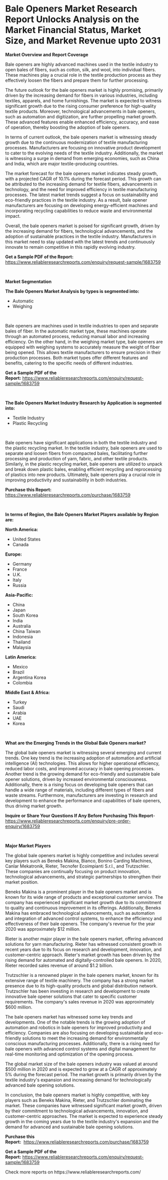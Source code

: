 <p><h1>Bale Openers Market Research Report Unlocks Analysis on the Market Financial Status, Market Size, and Market Revenue upto 2031</h1></p><p><strong>Market Overview and Report Coverage</strong></p>
<p><p>Bale openers are highly advanced machines used in the textile industry to open bales of fibers, such as cotton, silk, and wool, into individual fibers. These machines play a crucial role in the textile production process as they effectively loosen the fibers and prepare them for further processing.</p><p>The future outlook for the bale openers market is highly promising, primarily driven by the increasing demand for fibers in various industries, including textiles, apparels, and home furnishings. The market is expected to witness significant growth due to the rising consumer preference for high-quality textile products. Moreover, technological advancements in bale openers, such as automation and digitization, are further propelling market growth. These advanced features enable enhanced efficiency, accuracy, and ease of operation, thereby boosting the adoption of bale openers.</p><p>In terms of current outlook, the bale openers market is witnessing steady growth due to the continuous modernization of textile manufacturing processes. Manufacturers are focusing on innovative product development to cater to the evolving needs of the textile industry. Additionally, the market is witnessing a surge in demand from emerging economies, such as China and India, which are major textile-producing countries.</p><p>The market forecast for the bale openers market indicates steady growth, with a projected CAGR of 10.1% during the forecast period. This growth can be attributed to the increasing demand for textile fibers, advancements in technology, and the need for improved efficiency in textile manufacturing processes. The latest market trends suggest a focus on sustainability and eco-friendly practices in the textile industry. As a result, bale opener manufacturers are focusing on developing energy-efficient machines and incorporating recycling capabilities to reduce waste and environmental impact.</p><p>Overall, the bale openers market is poised for significant growth, driven by the increasing demand for fibers, technological advancements, and the adoption of sustainable practices in the textile industry. Manufacturers in this market need to stay updated with the latest trends and continuously innovate to remain competitive in this rapidly evolving industry.</p></p>
<p><strong>Get a Sample PDF of the Report:</strong> <a href="https://www.reliableresearchreports.com/enquiry/request-sample/1683759">https://www.reliableresearchreports.com/enquiry/request-sample/1683759</a></p>
<p>&nbsp;</p>
<p><strong>Market Segmentation</strong></p>
<p><strong>The Bale Openers Market Analysis by types is segmented into:</strong></p>
<p><ul><li>Automatic</li><li>Weighing</li></ul></p>
<p>&nbsp;</p>
<p><p>Bale openers are machines used in textile industries to open and separate bales of fiber. In the automatic market type, these machines operate through an automated process, reducing manual labor and increasing efficiency. On the other hand, in the weighing market type, bale openers are equipped with weighing systems to accurately measure the weight of fiber being opened. This allows textile manufacturers to ensure precision in their production processes. Both market types offer different features and benefits, catering to the specific needs of different industries.</p></p>
<p><strong>Get a Sample PDF of the Report:</strong>&nbsp;<a href="https://www.reliableresearchreports.com/enquiry/request-sample/1683759">https://www.reliableresearchreports.com/enquiry/request-sample/1683759</a></p>
<p>&nbsp;</p>
<p><strong>The Bale Openers Market Industry Research by Application is segmented into:</strong></p>
<p><ul><li>Textile Industry</li><li>Plastic Recycling</li></ul></p>
<p>&nbsp;</p>
<p><p>Bale openers have significant applications in both the textile industry and the plastic recycling market. In the textile industry, bale openers are used to separate and loosen fibers from compacted bales, facilitating further processing and production of yarn, fabric, and other textile products. Similarly, in the plastic recycling market, bale openers are utilized to unpack and break down plastic bales, enabling efficient recycling and reprocessing of plastics into new products. Ultimately, bale openers play a crucial role in improving productivity and sustainability in both industries.</p></p>
<p><strong>Purchase this Report:</strong>&nbsp; <a href="https://www.reliableresearchreports.com/purchase/1683759">https://www.reliableresearchreports.com/purchase/1683759</a></p>
<p>&nbsp;</p>
<p><strong>In terms of Region, the Bale Openers Market Players available by Region are:</strong></p>
<p>
    <p> <strong> North America: </strong>
        <ul>
            <li>United States</li>
            <li>Canada</li>
        </ul>
        </p> 
    <p> <strong> Europe: </strong>
        <ul>
            <li>Germany</li>
            <li>France</li>
            <li>U.K.</li>
            <li>Italy</li>
            <li>Russia</li>
        </ul>
        </p> 
    <p> <strong> Asia-Pacific: </strong>
        <ul>
            <li>China</li>
            <li>Japan</li>
            <li>South Korea</li>
            <li>India</li>
            <li>Australia</li>
            <li>China Taiwan</li>
            <li>Indonesia</li>
            <li>Thailand</li>
            <li>Malaysia</li>
        </ul>
        </p> 
    <p> <strong> Latin America: </strong>
        <ul>
            <li>Mexico</li>
            <li>Brazil</li>
            <li>Argentina Korea</li>
            <li>Colombia</li>
        </ul>
        </p> 
    <p> <strong> Middle East & Africa: </strong>
        <ul>
            <li>Turkey</li>
            <li>Saudi</li>
            <li>Arabia</li>
            <li>UAE</li>
            <li>Korea</li>
        </ul>
    </p>
    </p>
<p>&nbsp;</p>
<p><strong>What are the Emerging Trends in the Global Bale Openers market?</strong></p>
<p><p>The global bale openers market is witnessing several emerging and current trends. One key trend is the increasing adoption of automation and artificial intelligence (AI) technologies. This allows for higher operational efficiency, reduced labor costs, and improved accuracy in bale opening processes. Another trend is the growing demand for eco-friendly and sustainable bale opener solutions, driven by increased environmental consciousness. Additionally, there is a rising focus on developing bale openers that can handle a wide range of materials, including different types of fibers and waste streams. Furthermore, manufacturers are investing in research and development to enhance the performance and capabilities of bale openers, thus driving market growth.</p></p>
<p><strong>Inquire or Share Your Questions If Any Before Purchasing This Report</strong>- <a href="https://www.reliableresearchreports.com/enquiry/pre-order-enquiry/1683759">https://www.reliableresearchreports.com/enquiry/pre-order-enquiry/1683759</a></p>
<p>&nbsp;</p>
<p><strong>Major Market Players</strong></p>
<p><p>The global bale openers market is highly competitive and includes several key players such as Beneks Makina, Bianco, Bonino Carding Machines, Canlar Mekatronik, Rieter, Tecnofer Ecoimpianti S.r.l., and Trutzschler. These companies are continually focusing on product innovation, technological advancements, and strategic partnerships to strengthen their market position.</p><p>Beneks Makina is a prominent player in the bale openers market and is known for its wide range of products and exceptional customer service. The company has experienced significant market growth due to its commitment to quality and continuous improvement in its offerings. Additionally, Beneks Makina has embraced technological advancements, such as automation and integration of advanced control systems, to enhance the efficiency and effectiveness of their bale openers. The company's revenue for the year 2020 was approximately $12 million.</p><p>Rieter is another major player in the bale openers market, offering advanced solutions for yarn manufacturing. Rieter has witnessed consistent growth in recent years due to its focus on research and development, innovation, and customer-centric approach. Rieter's market growth has been driven by the rising demand for automated and digitally-controlled bale openers. In 2020, Rieter recorded sales revenue of around $1.2 billion.</p><p>Trutzschler is a renowned player in the bale openers market, known for its extensive range of textile machinery. The company has a strong market presence due to its high-quality products and global distribution network. Trutzschler has been investing in research and development to create innovative bale opener solutions that cater to specific customer requirements. The company's sales revenue in 2020 was approximately $600 million.</p><p>The bale openers market has witnessed some key trends and developments. One of the notable trends is the growing adoption of automation and robotics in bale openers for improved productivity and efficiency. Companies are also focusing on developing sustainable and eco-friendly solutions to meet the increasing demand for environmentally conscious manufacturing processes. Additionally, there is a rising need for bale openers with advanced control systems and digital management for real-time monitoring and optimization of the opening process.</p><p>The global market size of the bale openers industry was valued at around $500 million in 2020 and is expected to grow at a CAGR of approximately 5% during the forecast period. The market growth is primarily driven by the textile industry's expansion and increasing demand for technologically advanced bale opening solutions.</p><p>In conclusion, the bale openers market is highly competitive, with key players such as Beneks Makina, Rieter, and Trutzschler dominating the market. These companies have witnessed significant market growth, driven by their commitment to technological advancements, innovation, and customer-centric approaches. The market is expected to experience steady growth in the coming years due to the textile industry's expansion and the demand for advanced and sustainable bale opening solutions.</p></p>
<p><strong>Purchase this Report:</strong>&nbsp;&nbsp;<a href="https://www.reliableresearchreports.com/purchase/1683759">https://www.reliableresearchreports.com/purchase/1683759</a></p>
<p></p>
<p><strong>Get a Sample PDF of the Report:</strong>&nbsp;<a href="https://www.reliableresearchreports.com/enquiry/request-sample/1683759">https://www.reliableresearchreports.com/enquiry/request-sample/1683759</a></p>
<p>Check more reports on https://www.reliableresearchreports.com/</p>